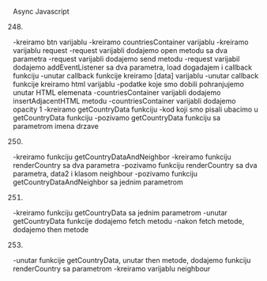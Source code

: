 Async Javascript

248. 
-kreiramo btn varijablu
-kreiramo countriesContainer varijablu
-kreiramo varijablu request
-request varijabli dodajemo open metodu sa dva parametra
-request varijabli dodajemo send metodu
-request varijabil dodajemo addEventListener sa dva parametra, load dogadajem i callback funkciju
-unutar callback funkcije kreiramo [data] varijablu
-unutar callback funkcije kreiramo html varijablu
-podatke koje smo dobili pohranjujemo unutar HTML elemenata
-countriesContainer varijabli dodajemo insertAdjacentHTML metodu
-countriesContainer varijabli dodajemo opacity 1
-kreiramo getCountryData funkciju
-kod koji smo pisali ubacimo u getCountryData funkciju
-pozivamo getCountryData funkciju sa parametrom imena drzave


250. 
-kreiramo funkciju getCountryDataAndNeighbor
-kreiramo funkciju renderCountry sa dva parametra
-pozivamo funkciju renderCountry sa dva parametra, data2 i klasom neighbour
-pozivamo funkciju getCountryDataAndNeighbor sa jednim parametrom


251. 
-kreiramo funkciju getCountryData sa jednim parametrom
-unutar getCountryData funkcije dodajemo fetch metodu
-nakon fetch metode, dodajemo then metode


253. 
-unutar funkcije getCountryData, unutar then metode, dodajemo funkciju renderCountry sa parametrom
-kreiramo varijablu neighbour
